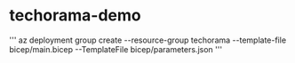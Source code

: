# techorama-demo

'''
az deployment group create --resource-group techorama --template-file bicep/main.bicep --TemplateFile bicep/parameters.json
'''